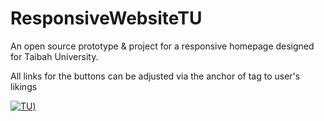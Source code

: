 # ResponsiveWebsiteTU
An open source prototype & project for a responsive homepage designed for Taibah University.

All links for the buttons can be adjusted via the anchor of tag <a> to user's likings

[![TU](https://m.eyeofriyadh.com/directory/images/2018/04/273d4696fbb5d.png))]([https://youtu.be/StTqXEQ2l-Y?t=35s](https://www.youtube.com/watch?v=Ao6vahk_qRY) " Responsive Taibah University website ")
